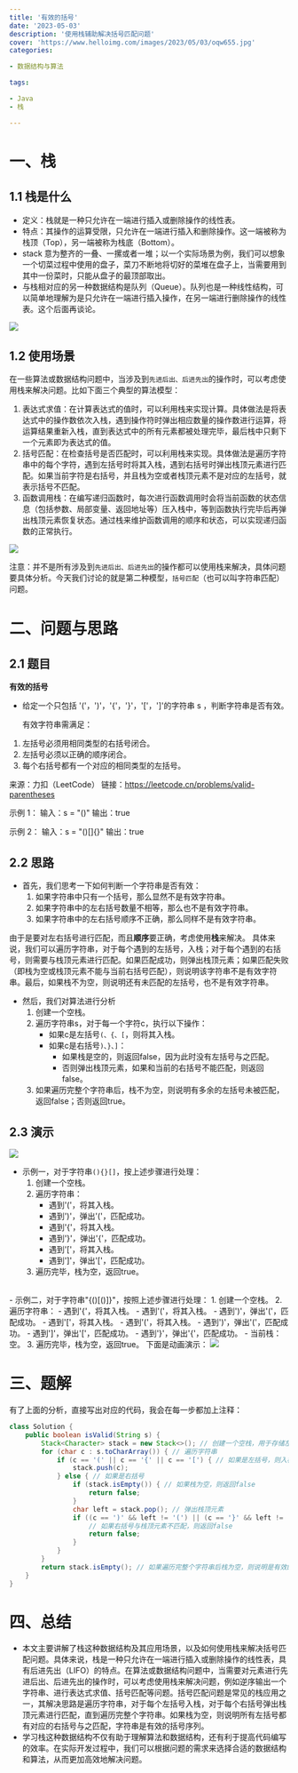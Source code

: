 ```yaml
---
title: '有效的括号'
date: '2023-05-03'
description: '使用栈辅助解决括号匹配问题'
cover: 'https://www.helloimg.com/images/2023/05/03/oqw655.jpg'
categories:

- 数据结构与算法

tags:

- Java
- 栈

---
```


# 一、栈

## 1.1 栈是什么

- 定义：栈就是一种只允许在一端进行插入或删除操作的线性表。
- 特点：其操作的运算受限，只允许在一端进行插入和删除操作。这一端被称为栈顶（Top），另一端被称为栈底（Bottom）。
- stack 意为整齐的一叠、一摞或者一堆；以一个实际场景为例，我们可以想象一个切菜过程中使用的盘子，菜刀不断地将切好的菜堆在盘子上，当需要用到其中一份菜时，只能从盘子的最顶部取出。
- 与栈相对应的另一种数据结构是队列（Queue）。队列也是一种线性结构，可以简单地理解为是只允许在一端进行插入操作，在另一端进行删除操作的线性表。这个后面再谈论。

<img src="https://www.helloimg.com/images/2023/04/28/oqXd9T.jpg">

## 1.2 使用场景

在一些算法或数据结构问题中，当涉及到`先进后出、后进先出`的操作时，可以考虑使用栈来解决问题。比如下面三个典型的算法模型：

1. 表达式求值：在计算表达式的值时，可以利用栈来实现计算。具体做法是将表达式中的操作数依次入栈，遇到操作符时弹出相应数量的操作数进行运算，将运算结果重新入栈，直到表达式中的所有元素都被处理完毕，最后栈中只剩下一个元素即为表达式的值。
2. 括号匹配：在检查括号是否匹配时，可以利用栈来实现。具体做法是遍历字符串中的每个字符，遇到左括号时将其入栈，遇到右括号时弹出栈顶元素进行匹配。如果当前字符是右括号，并且栈为空或者栈顶元素不是对应的左括号，就表示括号不匹配。
3. 函数调用栈：在编写递归函数时，每次进行函数调用时会将当前函数的状态信息（包括参数、局部变量、返回地址等）压入栈中，等到函数执行完毕后再弹出栈顶元素恢复状态。通过栈来维护函数调用的顺序和状态，可以实现递归函数的正常执行。

<img src="https://www.helloimg.com/images/2023/05/03/oqwl6u.gif">

注意：并不是所有涉及到`先进后出、后进先出`的操作都可以使用栈来解决，具体问题要具体分析。今天我们讨论的就是第二种模型，`括号匹配`（也可以叫字符串匹配）问题。

# 二、问题与思路

## 2.1 题目

**有效的括号**

- 给定一个只包括 '('，')'，'{'，'}'，'['，']'的字符串 s ，判断字符串是否有效。

    有效字符串需满足：

1. 左括号必须用相同类型的右括号闭合。
2. 左括号必须以正确的顺序闭合。
3. 每个右括号都有一个对应的相同类型的左括号。

来源：力扣（LeetCode）
链接：https://leetcode.cn/problems/valid-parentheses

示例 1：
输入：s = "()"
输出：true

示例 2：
输入：s = "()[]{}"
输出：true


## 2.2 思路

- 首先，我们思考一下如何判断一个字符串是否有效：
   1. 如果字符串中只有一个括号，那么显然不是有效字符串。
   2. 如果字符串中的左右括号数量不相等，那么也不是有效字符串。
   3. 如果字符串中的左右括号顺序不正确，那么同样不是有效字符串。

由于是要对左右括号进行匹配，而且**顺序**要正确，考虑使用**栈**来解决。
具体来说，我们可以遍历字符串，对于每个遇到的左括号，入栈；对于每个遇到的右括号，则需要与栈顶元素进行匹配。如果匹配成功，则弹出栈顶元素；如果匹配失败（即栈为空或栈顶元素不能与当前右括号匹配），则说明该字符串不是有效字符串。最后，如果栈不为空，则说明还有未匹配的左括号，也不是有效字符串。

- 然后，我们对算法进行分析
    1. 创建一个空栈。
    2. 遍历字符串s，对于每一个字符c，执行以下操作：
       - 如果c是左括号`(、{、[`，则将其入栈。
       - 如果c是右括号`)、}、]`：
         - 如果栈是空的，则返回false，因为此时没有左括号与之匹配。
         - 否则弹出栈顶元素，如果和当前的右括号不能匹配，则返回false。
    3. 如果遍历完整个字符串后，栈不为空，则说明有多余的左括号未被匹配，返回false；否则返回true。

## 2.3 演示

<img src="https://www.helloimg.com/images/2023/07/20/oAWk5u.jpg">

- 示例一，对于字符串`(){}[]`，按上述步骤进行处理：
   1. 创建一个空栈。
   2. 遍历字符串：
       - 遇到'('，将其入栈。
       - 遇到')'，弹出'('，匹配成功。
       - 遇到'{'，将其入栈。
       - 遇到'}'，弹出'{'，匹配成功。
       - 遇到'['，将其入栈。
       - 遇到']'，弹出'['，匹配成功。
   3. 遍历完毕，栈为空，返回true。
<br>
- 示例二，对于字符串"{()[()]}"，按照上述步骤进行处理：
    1. 创建一个空栈。
    2. 遍历字符串：
       - 遇到'{'，将其入栈。
       - 遇到'('，将其入栈。
       - 遇到')'，弹出'('，匹配成功。
       - 遇到'['，将其入栈。
       - 遇到'('，将其入栈。
       - 遇到')'，弹出'('，匹配成功。
       - 遇到']'，弹出'['，匹配成功。
       - 遇到'}'，弹出'{'，匹配成功。
       - 当前栈：空。
    3. 遍历完毕，栈为空，返回true。
    下面是动画演示：

<img src="https://www.helloimg.com/images/2023/05/03/oqwDpA.gif">

# 三、题解

有了上面的分析，直接写出对应的代码，我会在每一步都加上注释：

```java
class Solution {
    public boolean isValid(String s) {
        Stack<Character> stack = new Stack<>(); // 创建一个空栈，用于存储左括号
        for (char c : s.toCharArray()) { // 遍历字符串
            if (c == '(' || c == '{' || c == '[') { // 如果是左括号，则入栈
                stack.push(c);
            } else { // 如果是右括号
                if (stack.isEmpty()) { // 如果栈为空，则返回false
                    return false;
                }
                char left = stack.pop(); // 弹出栈顶元素
                if ((c == ')' && left != '(') || (c == '}' && left != '{') || (c == ']' && left != '[')) {
                    // 如果右括号与栈顶元素不匹配，则返回false
                    return false;
                }
            }
        }
        return stack.isEmpty(); // 如果遍历完整个字符串后栈为空，则说明是有效的括号字符串
    }
}
```

# 四、总结

- 本文主要讲解了栈这种数据结构及其应用场景，以及如何使用栈来解决括号匹配问题。具体来说，栈是一种只允许在一端进行插入或删除操作的线性表，具有后进先出（LIFO）的特点。在算法或数据结构问题中，当需要对元素进行先进后出、后进先出的操作时，可以考虑使用栈来解决问题，例如逆序输出一个字符串、进行表达式求值、括号匹配等问题。括号匹配问题是常见的栈应用之一，其解决思路是遍历字符串，对于每个左括号入栈，对于每个右括号弹出栈顶元素进行匹配，直到遍历完整个字符串。如果栈为空，则说明所有左括号都有对应的右括号与之匹配，字符串是有效的括号序列。
- 学习栈这种数据结构不仅有助于理解算法和数据结构，还有利于提高代码编写的效率。在实际开发过程中，我们可以根据问题的需求来选择合适的数据结构和算法，从而更加高效地解决问题。